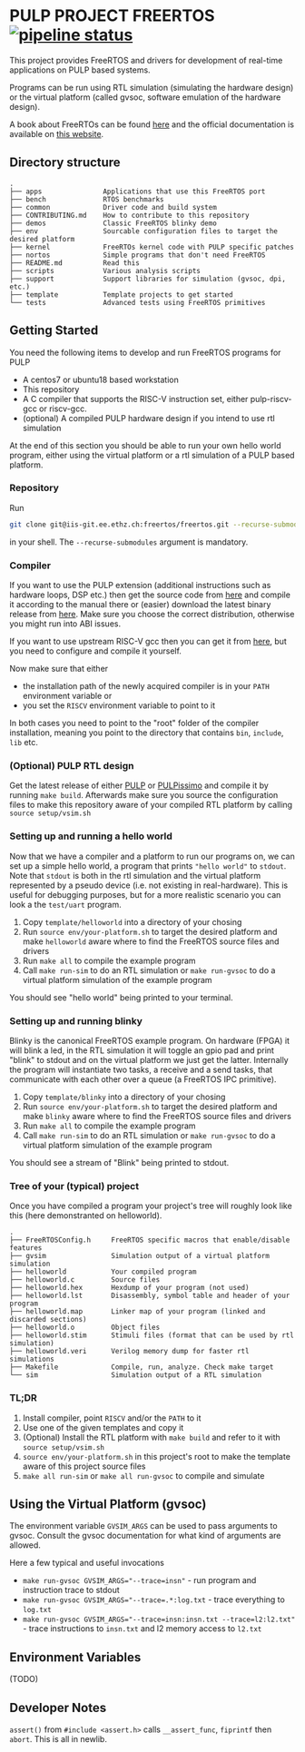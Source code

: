 # PULP PROJECT FREERTOS [![pipeline status](https://iis-git.ee.ethz.ch/freertos/freertos/badges/master/pipeline.svg)](https://iis-git.ee.ethz.ch/freertos/freertos/commits/master)

This project provides FreeRTOS and drivers for development of real-time
applications on PULP based systems.

Programs can be run using RTL simulation (simulating the hardware design) or the
virtual platform (called gvsoc, software emulation of the hardware design).

A book about FreeRTOs can be found
[here](https://www.freertos.org/Documentation/RTOS_book.html) and the official
documentation is available on [this website](https://www.freertos.org/features.html).

## Directory structure
```
.
├── apps               Applications that use this FreeRTOS port
├── bench              RTOS benchmarks
├── common             Driver code and build system
├── CONTRIBUTING.md    How to contribute to this repository
├── demos              Classic FreeRTOS blinky demo
├── env                Sourcable configuration files to target the desired platform
├── kernel             FreeRTOs kernel code with PULP specific patches
├── nortos             Simple programs that don't need FreeRTOS
├── README.md          Read this
├── scripts            Various analysis scripts
├── support            Support libraries for simulation (gvsoc, dpi, etc.)
├── template           Template projects to get started
└── tests              Advanced tests using FreeRTOS primitives
```

## Getting Started
You need the following items to develop and run FreeRTOS programs for PULP
* A centos7 or ubuntu18 based workstation
* This repository
* A C compiler that supports the RISC-V instruction set, either pulp-riscv-gcc
  or riscv-gcc.
* (optional) A compiled PULP hardware design if you intend to use rtl simulation

At the end of this section you should be able to run your own hello world
program, either using the virtual platform or a rtl simulation of a PULP based
platform.

### Repository
Run
```bash
git clone git@iis-git.ee.ethz.ch:freertos/freertos.git --recurse-submodules
```
in your shell. The `--recurse-submodules` argument is mandatory.

### Compiler
If you want to use the PULP extension (additional instructions such as hardware
loops, DSP etc.) then get the source code from
[here](https://github.com/pulp-platform/pulp-riscv-gnu-toolchain) and compile it
according to the manual there or (easier) download the latest binary release
from [here](https://github.com/pulp-platform/pulp-riscv-gnu-toolchain/releases).
Make sure you choose the correct distribution, otherwise you might run into ABI
issues.

If you want to use upstream RISC-V gcc then you can get it from
[here](https://github.com/riscv/riscv-gnu-toolchain), but you need to configure
and compile it yourself.

Now make sure that either
* the installation path of the newly acquired compiler is in your `PATH` environment variable or
* you set the `RISCV` environment variable to point to it

In both cases you need to point to the "root" folder of the compiler
installation, meaning you point to the directory that contains `bin`, `include`,
`lib` etc.

### (Optional) PULP RTL design
Get the latest release of either [PULP](https://github.com/pulp-platform/pulp)
or [PULPissimo](https://github.com/pulp-platform/pulpissimo/) and compile it by
running `make build`. Afterwards make sure you source the configuration files to
make this repository aware of your compiled RTL platform by calling `source
setup/vsim.sh`

### Setting up and running a hello world
Now that we have a compiler and a platform to run our programs on, we can set up
a simple hello world, a program that prints `"hello world"` to `stdout`. Note
that `stdout` is both in the rtl simulation and the virtual platform represented
by a pseudo device (i.e. not existing in real-hardware). This is useful for
debugging purposes, but for a more realistic scenario you can look a the
`test/uart` program.

1. Copy `template/helloworld` into a directory of your chosing
2. Run `source env/your-platform.sh` to target the desired platform and make
   `helloworld` aware where to find the FreeRTOS source files and drivers
3. Run `make all` to compile the example program
4. Call `make run-sim` to do an RTL simulation or `make run-gvsoc` to do a
   virtual platform simulation of the example program

You should see "hello world" being printed to your terminal.

### Setting up and running blinky
Blinky is the canonical FreeRTOS example program. On hardware (FPGA) it will
blink a led, in the RTL simulation it will toggle an gpio pad and print "blink"
to stdout and on the virtual platform we just get the latter. Internally the
program will instantiate two tasks, a receive and a send tasks, that communicate
with each other over a queue (a FreeRTOS IPC primitive).

1. Copy `template/blinky` into a directory of your chosing
2. Run `source env/your-platform.sh` to target the desired platform and make
   `blinky` aware where to find the FreeRTOS source files and drivers
3. Run `make all` to compile the example program
4. Call `make run-sim` to do an RTL simulation or `make run-gvsoc` to do a
   virtual platform simulation of the example program

You should see a stream of "Blink" being printed to stdout.

### Tree of your (typical) project
Once you have compiled a program your project's tree will roughly look like this
(here demonstranted on helloworld).

```
.
├── FreeRTOSConfig.h     FreeRTOS specific macros that enable/disable features
├── gvsim                Simulation output of a virtual platform simulation
├── helloworld           Your compiled program
├── helloworld.c         Source files
├── helloworld.hex       Hexdump of your program (not used)
├── helloworld.lst       Disassembly, symbol table and header of your program
├── helloworld.map       Linker map of your program (linked and discarded sections)
├── helloworld.o         Object files
├── helloworld.stim      Stimuli files (format that can be used by rtl simulation)
├── helloworld.veri      Verilog memory dump for faster rtl simulations
├── Makefile             Compile, run, analyze. Check make target
└── sim                  Simulation output of a RTL simulation
```


### TL;DR
1. Install compiler, point `RISCV` and/or the `PATH` to it
2. Use one of the given templates and copy it
3. (Optional) Install the RTL platform with `make build` and refer to it with `source
   setup/vsim.sh`
4. `source env/your-platform.sh` in this project's root to make the template
   aware of this project source files
5. `make all run-sim` or `make all run-gvsoc` to compile and simulate

## Using the Virtual Platform (gvsoc)
The environment variable `GVSIM_ARGS` can be used to pass arguments to gvsoc.
Consult the gvsoc documentation for what kind of arguments are allowed.

Here a few typical and useful invocations
* `make run-gvsoc GVSIM_ARGS="--trace=insn"` - run program and instruction trace
  to stdout
* `make run-gvsoc GVSIM_ARGS="--trace=.*:log.txt` - trace everything to `log.txt`
* `make run-gvsoc GVSIM_ARGS="--trace=insn:insn.txt --trace=l2:l2.txt"` - trace
  instructions to `insn.txt` and l2 memory access to `l2.txt`

## Environment Variables
(TODO)

## Developer Notes
`assert()` from `#include <assert.h>` calls `__assert_func`, `fiprintf` then
`abort`. This is all in newlib.
